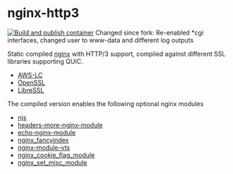 # nginx-http3
[![Build and publish container](https://github.com/justab0x/nginx-http3/actions/workflows/main.yml/badge.svg)](https://github.com/robvanoostenrijk/nginx-http3/actions/workflows/main.yml)
Changed since fork: Re-enabled *cgi interfaces, changed user to www-data and different log outputs

Static compiled [nginx](https://nginx.org/) with HTTP/3 support, compiled against different SSL libraries supporting QUIC.

 - [AWS-LC ](https://github.com/aws/aws-lc/)
 - [OpenSSL](https://github.com/openssl/openssl)
 - [LibreSSL](https://github.com/libressl-portable/portable)

The compiled version enables the following optional nginx modules

 - [njs](https://nginx.org/en/docs/njs/)
 - [headers-more-nginx-module](https://github.com/openresty/headers-more-nginx-module)
 - [echo-nginx-module](https://github.com/openresty/echo-nginx-module)
 - [nginx_fancyindex](https://github.com/aperezdc/ngx-fancyindex)
 - [nginx-module-vts](https://github.com/vozlt/nginx-module-vts)
 - [nginx_cookie_flag_module](https://github.com/AirisX/nginx_cookie_flag_module)
 - [nginx_set_misc_module](https://github.com/openresty/set-misc-nginx-module)
